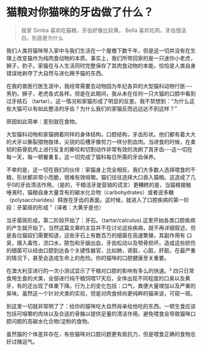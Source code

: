 # 猫粮对你猫咪的牙齿做了什么？

> 我家 Simba 喜欢吃猫粮，牙齿好像比较黄。 Bella 喜欢吃肉，牙齿很洁白。到底是为什么



我们人类将猫咪带入家中与我们生活在一个屋檐下数千年，但是这一切并没有在生理上改变猫作为纯肉食动物的本质。事实上，我们所带回家的是一只迷你小老虎，狮子，豹子。家猫在与人生活同时完整保存了其肉食动物的本能，恰恰是人类自身错误地剥夺了大自然与进化赐予猫的东西。

在我的兽医行医生涯中，我经常需要去动物园为年纪各异的大型猫科动物行医---黑豹，狮子，老虎各式各样。但是在此期间，我从未在任何一只大猫的口腔中看到过牙结石 （tartar）。这一情况和家猫形成了明显的反差。我不禁想到：“为什么这些大猫可以有如此整洁的牙齿？为什么我们的家猫反而远远达不到这样？”



原因如此简单：差别就在食物。



大型猫科动物和家猫拥着同样的身体结构，口腔结构，牙齿形状。他们都有着大大的犬牙以撕裂猎物肢体，尖锐的后槽牙像剪刀一样分割血肉。当进食的时候，在柔韧的筋骨肌肉上进行反复的撕咬和切割动作非常有效的洗刷了其牙齿---这一切在每一天，每一顿餐重复。这一切完成了猫科每日所需的牙齿保养。



不幸的是，这一切在我们的伙伴：家猫身上完全相反。我们大多数人选择喂食的干粮，形状都非常小而脆，很难有效咀嚼。猫们往往选择大口吞入猫粮。这造成了几乎0的牙齿清洁作用。（是的，干粮洁牙是营销的谎言）更糟糕的是，当猫粮接触唾液时，猫粮自身大量含有的碳水化合物（carbohydrates）或者说多糖（polysaccharides）释放在牙齿的表面。这时候，就进入了口腔疾病的第一阶段：牙菌斑的形成 ¹（译者：大黄牙是也）



当牙菌斑形成，第二阶段开始了：牙石。（tartar/calculus).这里开始各类口腔疾病的产生就开始了。当然这篇文章的主旨并不在讨论这些疾病，就不再详细叙述，但是各位猫奴们需要知道，这些牙石上有数百万的细菌在高速繁殖，其副作用有 口臭，摄入毒性，流口水，脓包和牙龈出血，牙齿松动以及颚骨损坏。造成这些损伤的细菌可以经由口腔到达各个关键性器官，比如肺，肾脏，心脏，肝脏。在最严重的情况下，甚至会造成生命上的危险。你的猫咪的口腔健康至关重要。



在澳大利亚进行的一次小测试显示了干粮对口腔的影响有多么的快速。² 四只日常食用生食的犬类，全部进行纯干粮饲喂17天后，全体出现不同程度的口臭以及黄牙，有的还出现了体重下降。行为上的变化包括：口气，粪便大量增加以及严重的臭味。虽然这一个针对犬类的实验，但是对肉食倾向更纯粹的猫来说，可窥一斑。



到这里一切就非常明了了：给你的猫咪吃大自然母亲给他吃的东西。一顿生食应该包括可咀嚼的肉块以及合适的骨骼以提供足量的清洁作用。避免喂食会导致猫咪口腔问题的高碳水化合物/淀粉的食物。

虽然猫的个体差异存在，有些猫咪对口腔问题更有抵抗力，但是喂食正确的食物总好过赌运气。